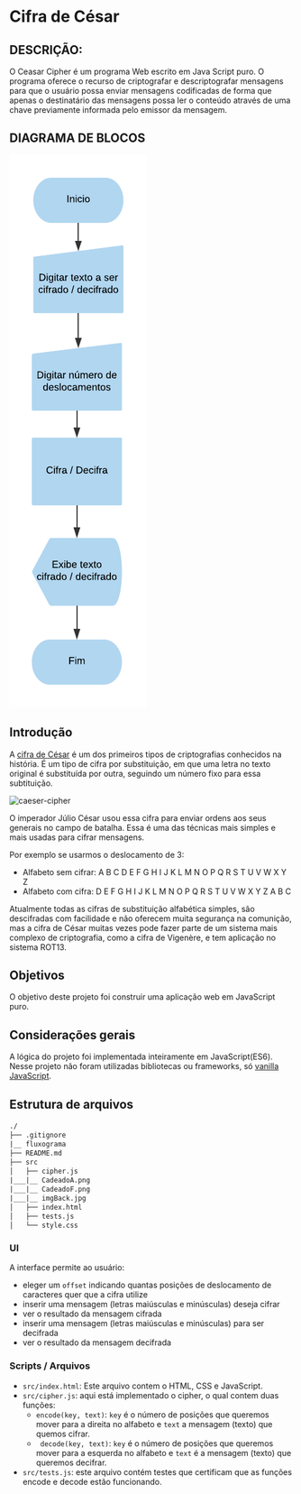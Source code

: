 # Cifra de César

## DESCRIÇÃO:

O Ceasar Cipher é um programa Web escrito em Java Script puro. O programa oferece o recurso de criptografar e descriptografar mensagens para que o usuário possa enviar mensagens codificadas de forma que apenas o  destinatário das mensagens possa ler o conteúdo através de uma chave previamente informada pelo emissor da mensagem.

## DIAGRAMA DE BLOCOS
![](diagramaBlocos.png)


## Introdução

A [cifra de César](https://pt.wikipedia.org/wiki/Cifra_de_C%C3%A9sar) é um dos
primeiros tipos de criptografias conhecidos na história. É um tipo de cifra por
substituição, em que uma letra no texto original é substituída por outra,
seguindo um número fixo para essa subtituição.

![caeser-cipher](https://upload.wikimedia.org/wikipedia/commons/thumb/2/2b/Caesar3.svg/2000px-Caesar3.svg.png)

O imperador Júlio César usou essa cifra para enviar ordens aos seus generais no
campo de batalha. Essa é uma das técnicas mais simples e mais usadas para
cifrar mensagens.

Por exemplo se usarmos o deslocamento de 3:

* Alfabeto sem cifrar: A B C D E F G H I J K L M N O P Q R S T U V W X Y Z
* Alfabeto com cifra:  D E F G H I J K L M N O P Q R S T U V W X Y Z A B C

Atualmente todas as cifras de substituição alfabética simples, são descifradas
com facilidade e não oferecem muita segurança na comunição, mas a cifra de
César muitas vezes pode fazer parte de um sistema mais complexo de
criptografia, como a cifra de Vigenère, e tem aplicação no sistema ROT13.

## Objetivos

O objetivo deste projeto foi construir uma aplicação web em  JavaScript puro. 

## Considerações gerais

A lógica do projeto foi implementada inteiramente em JavaScript(ES6).
Nesse projeto não foram utilizadas bibliotecas ou frameworks, só
[vanilla JavaScript](https://medium.com/laboratoria-how-to/vanillajs-vs-jquery-31e623bbd46e).

## Estrutura de arquivos


```text
./
├── .gitignore
|__ fluxograma
├── README.md
├── src
│   ├── cipher.js
|___|__ CadeadoA.png
|___|__ CadeadoF.png
|___|__ imgBack.jpg
│   ├── index.html
│   ├── tests.js
│   └── style.css
```



### UI

A interface permite ao usuário:

* eleger um `offset` indicando quantas posições de deslocamento de caracteres quer que a cifra utilize
* inserir uma mensagem (letras maiúsculas e minúsculas) deseja cifrar
* ver o resultado da mensagem cifrada
* inserir uma mensagem (letras maiúsculas e minúsculas) para ser decifrada
* ver o resultado da mensagem decifrada

### Scripts / Arquivos

* `src/index.html`:  Este arquivo contem o HTML, CSS e JavaScript.
* `src/cipher.js`: aqui está implementado o cipher, o qual contem duas funções:
    - `encode(key, text)`: `key` é o número de posições que
    queremos mover para a direita no alfabeto e `text` a mensagem (texto)
    que quemos cifrar.
    - ` decode(key, text)`: `key` é o número de posições que
    queremos mover para a esquerda no alfabeto e `text` é a mensagem (texto)
    que queremos decifrar.
* `src/tests.js`: este arquivo contém testes que certificam que as funções encode e decode estão funcionando.


